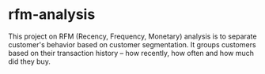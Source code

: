 # rfm-analysis
This project on RFM (Recency, Frequency, Monetary) analysis is to separate customer's behavior based on customer segmentation. It groups customers based on their transaction history – how recently, how often and how much did they buy. 
